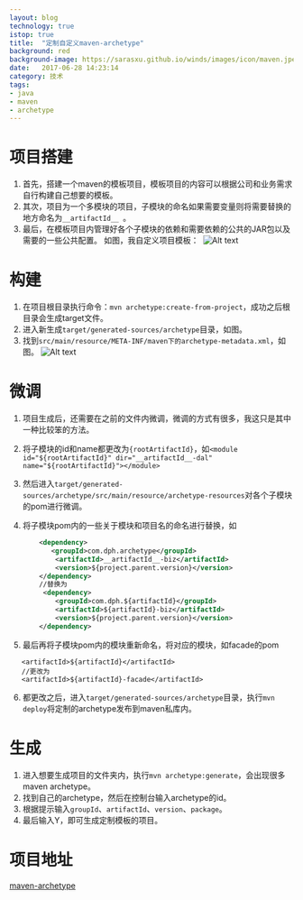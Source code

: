 ```yaml
---
layout: blog
technology: true
istop: true
title:  "定制自定义maven-archetype"
background: red
background-image: https://sarasxu.github.io/winds/images/icon/maven.jpeg
date:   2017-06-28 14:23:14
category: 技术
tags:
- java
- maven
- archetype
---
```


# 项目搭建

1.   首先，搭建一个maven的模板项目，模板项目的内容可以根据公司和业务需求自行构建自己想要的模板。
2.   其次，项目为一个多模块的项目，子模块的命名如果需要变量则将需要替换的地方命名为```__artifactId__ ```。
3.   最后，在模板项目内管理好各个子模块的依赖和需要依赖的公共的JAR包以及需要的一些公共配置。
     如图，我自定义项目模板：
      ​  	![Alt text](https://sarasxu.github.io/winds/images/blog/maven-archetype/1.png)

# 构建

1. 在项目根目录执行命令：```mvn archetype:create-from-project```，成功之后根目录会生成target文件。
2. 进入新生成`target/generated-sources/archetype`目录，如图。
3. 找到`src/main/resource/META-INF/maven下的archetype-metadata.xml`，如图。
   ![Alt text](https://sarasxu.github.io/winds/images/blog/maven-archetype/2.png)


# 微调

1. 项目生成后，还需要在之前的文件内微调，微调的方式有很多，我这只是其中一种比较笨的方法。

2. 将子模块的id和name都更改为`{rootArtifactId}`，如`<module id="${rootArtifactId}" dir="__artifactId__-dal" name="${rootArtifactId}"></module>`
3. 然后进入`target/generated-sources/archetype/src/main/resource/archetype-resources`对各个子模块的pom进行微调。

4. 将子模块pom内的一些关于模块和项目名的命名进行替换，如
    ``` XML
        <dependency>
           <groupId>com.dph.archetype</groupId>
            <artifactId>__artifactId__-biz</artifactId>
            <version>${project.parent.version}</version>
        </dependency>
        //替换为
         <dependency>
            <groupId>com.dph.${artifactId}</groupId>
            <artifactId>${artifactId}-biz</artifactId>
            <version>${project.parent.version}</version>
        </dependency>
    ```
5. 最后再将子模块pom内的模块重新命名，将对应的模块，如facade的pom
 ```
 	<artifactId>${artifactId}</artifactId>
 	//更改为
 	<artifactId>${artifactId}-facade</artifactId>
 ```
6. 都更改之后，进入`target/generated-sources/archetype`目录，执行`mvn deploy`将定制的archetype发布到maven私库内。


# 生成

1. 进入想要生成项目的文件夹内，执行`mvn archetype:generate`，会出现很多maven archetype。
2. 找到自己的archetype，然后在控制台输入archetype的id。
3. 根据提示输入`groupId`、`artifactId`、`version`、`package`。
4. 最后输入Y，即可生成定制模板的项目。

# 项目地址

[maven-archetype](https://github.com/SarasXu/maven-archetype "maven-archetype")
